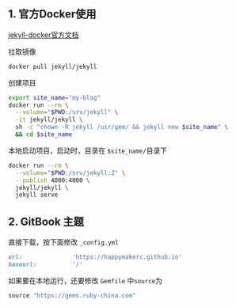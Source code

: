 ## 1. 官方Docker使用

[jekyll-docker官方文档](https://github.com/envygeeks/jekyll-docker/blob/master/README.md)

拉取镜像

```bash
docker pull jekyll/jekyll
```

创建项目

```bash
export site_name="my-blog"
docker run --rm \
  --volume="$PWD:/srv/jekyll" \
  -it jekyll/jekyll \
  sh -c "chown -R jekyll /usr/gem/ && jekyll new $site_name" \
  && cd $site_name
```

本地启动项目，启动时，目录在 `$site_name/`目录下

```bash
docker run --rm \
  --volume="$PWD:/srv/jekyll:Z" \
  --publish 4000:4000 \
  jekyll/jekyll \
  jekyll serve
```



## 2. GitBook 主题

直接下载，按下面修改 `_config.yml` 

```ruby
url:              'https://happymakerc.github.io'
baseurl:          '/'
```

如果要在本地运行，还要修改 `Gemfile` 中`source`为

```ruby
source "https://gems.ruby-china.com"
```

